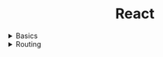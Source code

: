 <h1 align="center"> React </h1>

<details>
<summary>Basics</summary>
<hr/>

### Component Imports

| Class Component    | Functional Component          |
| ------------------ | ----------------------------- |
| `this.props.field` | import `props` as an argument |

### Children Imports

Children are basically the JSX passed between the component tags. These can be accessed by `this.props.children`

<hr/>
</details>

<details>
<summary>Routing</summary>

### Routing Installation

<hr/>
In react we don't have the concept of routing. We need to install a library:

Install:

    npm i react-router-dom@4.3.1

### Routing Setup

<hr/>

Import the `BrowserRouter` in `index.js` and wrap the app component with it:

    import React from "react";
    import ReactDOM from "react-dom";
    import { BrowserRouter } from "react-router-dom";
    import "./index.css";
    import App from "./App";
    import reportWebVitals from "./reportWebVitals";

    ReactDOM.render(
        <React.StrictMode>
            <BrowserRouter>
                <App />
            </BrowserRouter>
        </React.StrictMode>,
        document.getElementById("root")
    );

    // If you want to start measuring performance in your app, pass a function
    // to log results (for example: reportWebVitals(console.log))
    // or send to an analytics endpoint. Learn more: https://bit.ly/CRA-vitals
    reportWebVitals();

### Router Working

<hr/>

Import the `Route` component from `React Router Dom` where you want to setup your routes:

    import "./App.css";
    import { Route } from "react-router-dom";
    import Home from "./components/home";
    import Products from "./components/products";

    function App() {
    return (
        <div className="App">
            <Route path="/products" component={Products}></Route>
            <Route path="/" exact component={Home}></Route>
        </div>
    );
    }

    export default App;

Some Important key points

- Also in the above implementation, there is a bug. If we render any route `/something`, the `/` route will also fire itself, for that, use the `exact` param in the **Route** component.
- The other way of fixing the bug is to use the Switch Component. With this we dont need the exact keyword. Also when using Switch, make sure to keep the simplest route eg `/` in the end and complicated ones in the start.

        import "./App.css";
        import { Route, Switch } from "react-router-dom";
        import Home from "./components/home";
        import Products from "./components/products";

        function App() {
        return (
            <div className="App">
                <Switch>
                    <Route path="/" exact component={Home}></Route>
                    <Route path="/products" component={Products}></Route>
                </Switch>
            </div>
            );
        }

        export default App;

</details>

<!-- <details>
<summary>Basics</summary>
<hr/>
<hr/>
</details> -->
